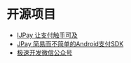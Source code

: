 # 开源项目


- [IJPay 让支付触手可及](./IJPay.md)
- [JPay 简易而不简单的Android支付SDK](./JPay.md)
- [极速开发微信公众号](./weixin_guide.md)